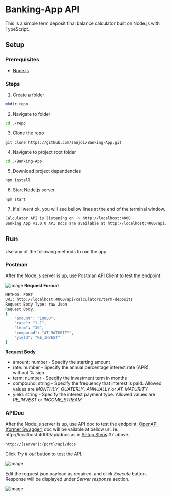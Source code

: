 # Banking-App API
This is a simple term deposit final balance calculator built on Node.js with TypeScript. 

## Setup

### Prerequisites
* [Node.js](https://nodejs.org/en/docs)

### Steps
1. Create a folder
```sh
mkdir repo
```
2. Navigate to folder
```sh
cd ./repo
```
3. Clone the repo
```sh
git clone https://github.com/sanjdi/Banking-App.git
```
4. Navigate to project root folder
```sh
cd ./Banking-App
```
5. Download project dependencies
```sh
npm install
```
6. Start Node.js server
```sh
npm start
```
7. If all went ok, you will see bellow lines at the end of the terminal window.
```sh
Calculator API is listening on -> http://localhost:4000
Banking App v1.0.0 API Docs are available at http://localhost:4000/api/docs
```

## Run
Use any of the following methods to run the app.

### Postman
After the Node.js server is up, use [Postman API Client](https://www.postman.com/api-platform/api-client/) to test the endpoint.

![image](https://github.com/sanjdi/Banking-App/assets/135525812/7da6039b-6bc9-49bc-bee8-41e7ae9ff3a3)
**Request Format**
```sh
METHOD: POST
URI: http://localhost:4000/api/calculators/term-deposits
Request Body Type: raw Json
Request Body:
{
    "amount": "10000",
    "rate": "1.1",
    "term": "36",
    "compound": "AT_MATURITY",
    "yield": "RE_INVEST"
}
```
**Request Body**

* amount: number - Specify the starting amount
* rate: number - Specify the annual percentage interest rate (APR), without % sign
* term: number - Specify the investment term in months
* compound: string - Specify the frequency that interest is paid. Allowed values are *MONTHLY*, *QUATERLY*, *ANNUALLY* or *AT_MATURITY*
* yield: string - Specify the interest payment type. Allowed values are *RE_INVEST* or *INCOME_STREAM*

### APIDoc
After the Node.js server is up, use API doc to test the endpoint. [OpenAPI (former Swagger)](https://swagger.io/docs/specification/about/) doc will be vailable at bellow uri. ie. http://localhost:4000/api/docs as in [Setup Steps](#Steps) #7 above.
```sh
http://{server}:{port}/api/docs
```
Click *Try it out* button to test the API.

![image](https://github.com/sanjdi/Banking-App/assets/135525812/a8c2a1c3-6d1f-4274-b60a-fd6868aaf894)

Edit the request json payload as required, and click *Execute* button. Response will be displayed under *Server response* section. 

![image](https://github.com/sanjdi/Banking-App/assets/135525812/9879ebac-9560-4a02-b0c7-aa990afdb7bd)

